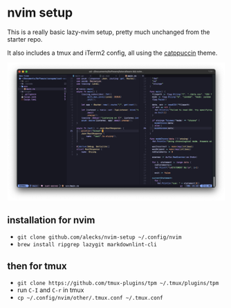 # nvim setup

This is a really basic lazy-nvim setup, pretty much unchanged from the starter repo.

It also includes a tmux and iTerm2 config, all using the [catppuccin](https://github.com/catppuccin) theme. 

![image of editor](./image.png)

## installation for nvim

- `git clone github.com/alecks/nvim-setup ~/.config/nvim`
- `brew install ripgrep lazygit markdownlint-cli`

## then for tmux

- `git clone https://github.com/tmux-plugins/tpm ~/.tmux/plugins/tpm`
- run `C-I` and `C-r` in tmux
- `cp ~/.config/nvim/other/.tmux.conf ~/.tmux.conf`
